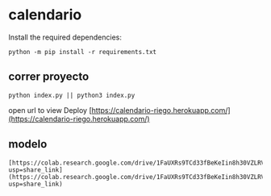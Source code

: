 # calendario

Install the required dependencies:

```
python -m pip install -r requirements.txt
```

## correr proyecto
```
python index.py || python3 index.py
```
open url to view Deploy
[https://calendario-riego.herokuapp.com/](https://calendario-riego.herokuapp.com/)

## modelo
```
[https://colab.research.google.com/drive/1FaUXRs9TCd33fBeKeIin8h30VZLRV2eC?usp=share_link](https://colab.research.google.com/drive/1FaUXRs9TCd33fBeKeIin8h30VZLRV2eC?usp=share_link)
```
